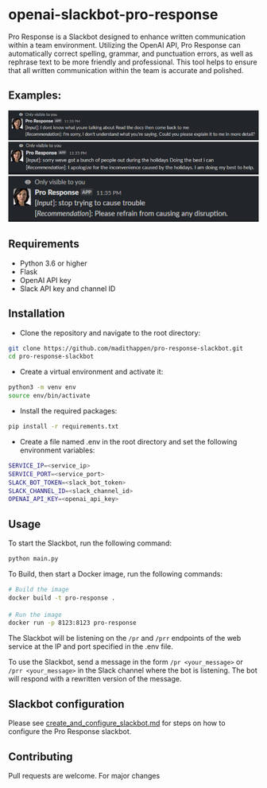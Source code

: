 # openai-slackbot-pro-response
Pro Response is a Slackbot designed to enhance written communication within a team environment. Utilizing the OpenAI API, Pro Response can automatically correct spelling, grammar, and punctuation errors, as well as rephrase text to be more friendly and professional. This tool helps to ensure that all written communication within the team is accurate and polished.


## Examples:
![image](docs/examples/example1.PNG)
![image](docs/examples/example2.PNG)
![image](docs/examples/example3.PNG)


## Requirements
- Python 3.6 or higher
- Flask
- OpenAI API key
- Slack API key and channel ID

## Installation
- Clone the repository and navigate to the root directory:
```bash
git clone https://github.com/madithappen/pro-response-slackbot.git
cd pro-response-slackbot
```

- Create a virtual environment and activate it:
```bash
python3 -m venv env
source env/bin/activate
```

- Install the required packages:
```bash
pip install -r requirements.txt
```

- Create a file named .env in the root directory and set the following environment variables:
```bash
SERVICE_IP=<service_ip>
SERVICE_PORT=<service_port>
SLACK_BOT_TOKEN=<slack_bot_token>
SLACK_CHANNEL_ID=<slack_channel_id>
OPENAI_API_KEY=<openai_api_key>
```

## Usage
To start the Slackbot, run the following command:
```bash
python main.py
```

To Build, then start a Docker image, run the following commands:
```bash
# Build the image
docker build -t pro-response .

# Run the image
docker run -p 8123:8123 pro-response
```

The Slackbot will be listening on the `/pr` and `/prr` endpoints of the web service at the IP and port specified in the .env file.

To use the Slackbot, send a message in the form `/pr <your_message>` or `/prr <your_message>` in the Slack channel where the bot is listening. The bot will respond with a rewritten version of the message.


## Slackbot configuration
Please see [create_and_configure_slackbot.md](docs/create_and_configure_slackbot.md) for steps on how to configure the Pro Response slackbot.


## Contributing
Pull requests are welcome. For major changes
